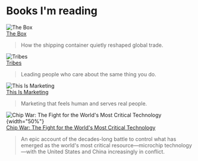 # Books I'm reading


![The Box](https://images-na.ssl-images-amazon.com/images/S/compressed.photo.goodreads.com/books/1442129363i/316767.jpg)  
[The Box](https://www.goodreads.com/book/show/316767.The_Box)  
>How the shipping container quietly reshaped global trade.

![Tribes](https://images-na.ssl-images-amazon.com/images/S/compressed.photo.goodreads.com/books/1347711639i/3828382.jpg)  
[Tribes](https://www.goodreads.com/book/show/3828382-tribes)  
>Leading people who care about the same thing you do.

![This Is Marketing](https://images-na.ssl-images-amazon.com/images/S/compressed.photo.goodreads.com/books/1529247040i/40549476.jpg)  
[This Is Marketing](https://www.goodreads.com/book/show/40549476-this-is-marketing)  
>Marketing that feels human and serves real people.

![Chip War: The Fight for the World's Most Critical Technology](https://images-na.ssl-images-amazon.com/images/S/compressed.photo.goodreads.com/books/1662566820i/60321447.jpg){width="50%"}  
[Chip War: The Fight for the World's Most Critical Technology](https://www.goodreads.com/book/show/60321447-chip-war)  
>An epic account of the decades-long battle to control what has emerged as the world's most critical resource—microchip technology—with the United States and China increasingly in conflict.